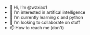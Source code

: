 - 👋 Hi, I’m @wzxiao1
- 👀 I’m interested in artifical intelligence
- 🌱 I’m currently learning c and python
- 💞️ I’m looking to collaborate on stuff
- 📫 How to reach me (don't)

<!---
wzxiao1/wzxiao1 is a ✨ special ✨ repository because its `README.md` (this file) appears on your GitHub profile.
You can click the Preview link to take a look at your changes.
--->
